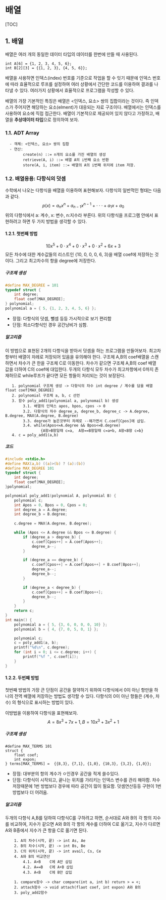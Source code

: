 # 배열

[TOC]


## 1. 배열
배열은 여러 개의 동일한 데이터 타입의 데이터를 한번에 만들 때 사용된다. 

```
int A[6] = {1, 2, 3, 4, 5, 6};
int B[2][3] = {{1, 2, 3}, {4, 5, 6}};
```

배열을 사용하면 인덱스(index) 번호를 기준으로 작업을 할 수 잇기 때문에 인덱스 번호에 따라 효율적으로 루프를 설정하여 여러 상황에서 간단한 코드를 이용하여 결과를 나타낼 수 있다.  여러가지 상황에서 효율적으로 프로그램을 작성할 수 있다.

배열의 가장 기본적인 특징은 배열은 <인덱스, 요소> 쌍의 집합이라는 것이다. 즉 인덱스가 주어지면 해당하는 요소(elment)가 대응되는 자료 구조이다. 배열에서는 인덱스를 사용하여 요소에 직접 접근한다. 배열이 기본적으로 제공되어 있지 않다고 가정하고, 배열을 **추상데이터 타입**으로 정의하여 보자. 



### 1.1. ADT Array

```
  - 객체: <인덱스, 요소> 쌍의 집합
  - 연산:
  		create(n) ::= n개의 요소를 가진 배열의 생성
  		retrieve(A, i) ::= 배열 A의 i번째 요소 반환
  		store(A, i, item) ::= 배열의 A의 i번째 위치에 item 저장.  
```



### 1.2. 배열응용: 다항식의 덧셈

수학에서 나오는 다항식을 배열을 이용하여 표현해보자. 다항식의 일반적인 형태는 다음과 같다.
$$
p(x) = a_nx^n + a_{n-1}x^{n-1} + \cdot\cdot\cdot + a_1x + a_0
$$
위의 다항식에서 a: 계수, x: 변수, n:지수라 부른다. 위의 다항식을 프로그램 안에서 표현하려고 하면 두 가지 방법을 생각할 수 있다.



#### 1.2.1. 첫번째 방법

$$
10x^5 + 0 \cdot x^4 + 0 \cdot x^3 + 0 \cdot x^2 + 6x +3
$$
모든 차수에 대한 계수값들의 리스트인 {10, 0, 0, 0, 6, 3}을  배열  coef에 저장하는 것이다. 그리고 최고차수의 항을   degree에 저장한다.



##### 구조체 생성

```c
#define MAX_DEGREE = 101
typedef struct {
	int degree;
	float coef[MAX_DEGREE];
} polynomial;
polynomial a = { 5, {1, 2, 3, 4, 5, 6} };
```

- 장점:  다항식의 덧셈, 뺄셈 등등 가시적으로 보기 편리함
- 단점: 희소다항식인 경우 공간낭비가 심함.



##### 알고리즘

이 방법으로 표현된 2개의 다항식을 받아서 덧셈을 하는 프로그램을 만들어보자. 최고차항부터 배열이 차례로 저장되어 있음을 유의해야 한다. 구조체  A,B의 coef배열을 스캔하면서 차수가 큰 한을 구조체  C로 이동한다. 차수가 같으면 구조체 A,B의 coef 배열 값을 더하여 C의  coef에 대입한다. 두개의 다항식 모두 차수가 최고차항에서  0까지 존재하므로 while루프가 끝다면 모든 항들이 처리되는 것이 보장된다.

```
   1. polynomial 구조체 생성 -> 다항식의 차수 int degree / 계수를 담을 배열 float coef[MAX_DEGREE]
   2. polynomial 구조체 a, b, c 선언
   3. 함수 poly_add1(polynomial a, polynomail b) 생성
   		3.1. 배열의 인덱스 apos, bpos, cpos -> 0
        3.2. 다항식의 차수 degree_a, degree_b, degree_c -> A.degree, B.degree, MAX(A.degree, B.degree)
        3.3. degree가 높은것부터 차례로 --해가면서 C.coef[Cpos]에 삽입.
        3.4. while(Apos<=A.degree && Bpos<=B.degree)
        		{A항>B항일때 c=a,  A항==B항일때 c=a+b, A항<B항 c=b}
   4. c = poly_add1(a,b)
```



##### 코드

```c
#include <stdio.h>
#define MAX(a,b) ((a)>(b) ? (a):(b))
#define MAX_DEGREE 101
typedef struct {
	int degree;
	float coef[MAX_DEGREE];
}polynomial;

polynomial poly_add1(polynomial A, polynomial B) {
	polynomial c;
	int Apos = 0, Bpos = 0, Cpos = 0;
	int degree_a = A.degree;
	int degree_b = B.degree;
	
	c.degree = MAX(A.degree, B.degree);

	while (Apos <= A.degree && Bpos <= B.degree) {
		if (degree_a > degree_b) {
			c.coef[Cpos++] = A.coef[Apos++];
			degree_a--;
		}

		if (degree_a == degree_b) {
			c.coef[Cpos++] = A.coef[Apos++] + B.coef[Bpos++];
			degree_a--;
			degree_b--;
		}

		if (degree_a < degree_b) {
			c.coef[Cpos++] = B.coef[Bpos++];
			degree_b--;
		}
	}
	return c;
}
int main() {
	polynomial a = { 5, {3, 6, 0, 0, 0, 10} };
	polynomial b = { 4, {7, 0, 5, 0, 1} };

	polynomial c;
	c = poly_add1(a, b);
	printf("%d\n", c.degree);
	for (int i = 0; i <= c.degree; i++) {
		printf("%f ", c.coef[i]);
	}
}
```



#### 1.2.2. 두번째 방법

첫번째 방법의 가장 큰 단점이 공간을 절약하기 위하여 다항식에서 0이 아닌 항만을 하나의 전역 배열에 저장하는 방법도 생각할 수 있다. 다항식의 0이 아닌 항들은 (계수, 차수) 의 형식으로 표시하는 방법이 있다.

이방법을 이용하여 다항식을 표현해보자.
$$
A = 8x^3 + 7x +1,  B = 10x^3 + 3x^2 + 1
$$



##### 구조체 생성

```
#define MAX_TERMS 101
struct {
    float coef;
    int expon;    
} terms[MAX_TERMS] =  {{8,3}, {7,1}, {1,0}, {10,3}, {3,2}, {1,0}};
```

- 장점: 대부분의 항의 계수가 ㅇ인경우 공간을 적게 쓸수있다.
- 단점: 다항식이 시작되고, 끝나는 위치를 가리키는 인덱스 변수를 관리 해야함. 차수저장때문에 1번 방법보다 경우에 따라 공간이 많이 필요함. 덧셈연산등등 구현이 1번 방법보다 더 어려움.

##### 알고리즘

두개의 다항식 A,B를 덩하여 다항식C를 구하려고 하면, 순서대로 A와 B의 각 항의 지수를 비교하여, 지수가 같으면 A와 B의 각 항의 계수를 더하여 C로 옮기고, 지수가 다르면  A와 B중에서 지수가 큰 항을 C로 옮기면 된다.

```
	1. A의 차수(시작, 끝) -> int As, Ae
	2. B의 차수(시작, 끝) -> int Bs, Be
	3. C의 위치(시작, 끝) -> int avail, Cs, Ce
	4. A와 B의 비교연산
		4.1. A>B 	C에 A만 삽입
		4.2. A==B	C에 A+B 삽입
		4.3. A<B	C에 B만 삽입
```

```
	1. compare함수 -> char compare(int a, int b) return > = <; 
	2. attach함수 -> void attach(flaot coef, int expon) A와 B의 
	3. poly_add2함수
```





```c

```



